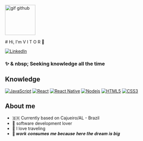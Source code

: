 <p align = "left">
   <img src = "https://github.githubassets.com/images/modules/site/sponsors/pixel-mona-heart.gif" alt = "gif github"border =" 0 "width =" 100 ">
</p>
# Hi, I'm V I T O R 👋

[![LinkedIn](https://img.shields.io/badge/-/in/vitorfirmino-blue?logo=linkedin&style=for-the-badge&labelColor=ffffff&logoColor=black)](https://www.linkedin.com/in/vitorfirmino)

### ✨ & nbsp; Seeking knowledge all the time  

## Knowledge

[![JavaScript](https://img.shields.io/badge/-JavaScript-black?style=flat-square&logo=javascript&link=https://github.com/vitorfirmino/)](https://github.com/vitorfirmino/)
[![React](https://img.shields.io/badge/-React-black?style=flat-square&logo=react&link=https://github.com/vitorfirmino/)](https://github.com/vitorfirmino/)
[![React Native](https://img.shields.io/badge/-ReactNative-black?style=flat-square&logo=react)](https://github.com/vitorfirmino/)
[![Nodejs](https://img.shields.io/badge/-Nodejs-black?style=flat-square&logo=Node.js&link=https://github.com/vitorfirmino/)](https://github.com/vitorfirmino/)
[![HTML5](https://img.shields.io/badge/-HTML5-E34F26?style=flat-square&logo=html5&logoColor=white&link=https://github.com/vitorfirmino/)](https://github.com/vitorfirmino/)
[![CSS3](https://img.shields.io/badge/-CSS3-1572B6?style=flat-square&logo=css3&link=https://github.com/vitorfirmino/)](https://github.com/vitorfirmino/)


## About me

- 🇧🇷 Currently based on Cajueiro/AL - Brazil
- 💖 software development lover
- 🚀 I love traveling
- 💭 𝒘𝒐𝒓𝒌 𝒄𝒐𝒏𝒔𝒖𝒎𝒆𝒔 𝒎𝒆 𝒃𝒆𝒄𝒂𝒖𝒔𝒆 𝒉𝒆𝒓𝒆 𝒕𝒉𝒆 𝒅𝒓𝒆𝒂𝒎 𝒊𝒔 𝒃𝒊𝒈
